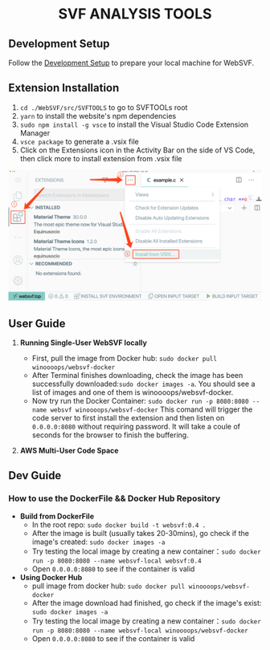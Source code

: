 
# **<p align="center">SVF ANALYSIS TOOLS</p>**

## Development Setup
Follow the [Development Setup](https://github.com/SVF-tools/WebSVF/wiki/Development-Setup) to prepare your local machine for WebSVF.


## Extension Installation 
1. `cd ./WebSVF/src/SVFTOOLS` to go to SVFTOOLs root 
2. `yarn` to install the website's npm dependencies
3. `sudo npm install -g vsce` to install the Visual Studio Code Extension Manager
4. `vsce package` to generate a .vsix file
5. Click on the Extensions icon in the Activity Bar on the side of VS Code, then click more to install extension from .vsix file
<img src='https://github.com/SVF-tools/WebSVF/blob/master/docs/vsix_install.png?raw=true' width='720'/>


## **User Guide**

1. **Running Single-User WebSVF locally**   
    - First, pull the image from Docker hub: ` sudo docker pull winoooops/websvf-docker `   
    - After Terminal finishes downloading, check the image has been successfully downloaded:` sudo docker images -a `. You should see a list of images and one of them is winoooops/websvf-docker.
    - Now try run the Docker Container: ` sudo docker run -p 8080:8080 --name websvf winoooops/websvf-docker ` This comand will trigger the code server to first install the extension and then listen on `0.0.0.0:8080` without requiring password. It will take a coule of seconds for the browser to finish the buffering. 


2. **AWS Multi-User Code Space**


## **Dev Guide**

### **How to use the DockerFile && Docker Hub Repository**
-  **Build from DockerFile**
   - In the root repo: `sudo docker build -t websvf:0.4 .`
   - After the image is built (usually takes 20-30mins), go check if the image's created: `sudo docker images -a`
   - Try testing the local image by creating a new container：`sudo docker run -p 8080:8080 --name websvf-local websvf:0.4`
   - Open `0.0.0.0:8080` to see if the container is valid 
-  **Using Docker Hub**
   - pull image from docker hub: `sudo docker pull winoooops/websvf-docker`
   - After the image download had finished, go check if the image's exist: `sudo docker images -a`
   - Try testing the local image by creating a new container：`sudo docker run -p 8080:8080 --name websvf-local winoooops/websvf-docker`
   - Open `0.0.0.0:8080` to see if the container is valid 
